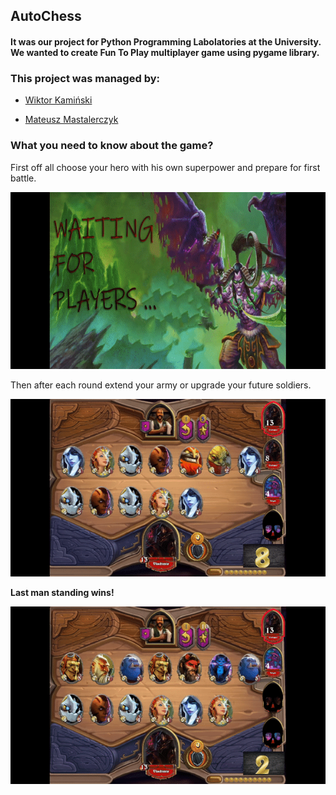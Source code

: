 ## AutoChess 

#### It was our project for Python Programming Labolatories at the University. We wanted to create Fun To Play multiplayer game using pygame library.

### This project was managed by:
+ [Wiktor Kamiński](https://github.com/WikKam)

+ [Mateusz Mastalerczyk](https://github.com/cziczer)

### What you need to know about the game?

First off all choose your hero with his own superpower and prepare for first battle.

![](start.gif)

Then after each round extend your army or upgrade your future soldiers.

![](upgrade_minions.gif)

**Last man standing wins!**

![](finish.gif)
